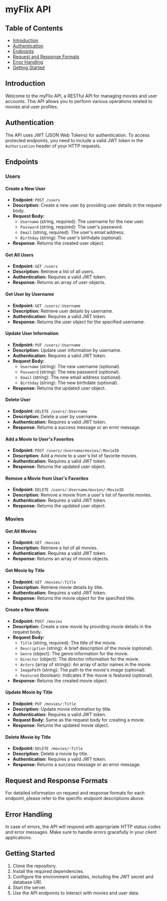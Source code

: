 # myFlix API

## Table of Contents
- [Introduction](#introduction)
- [Authentication](#authentication)
- [Endpoints](#endpoints)
- [Request and Response Formats](#request-and-response-formats)
- [Error Handling](#error-handling)
- [Getting Started](#getting-started)
  
## Introduction

Welcome to the myFlix API, a RESTful API for managing movies and user accounts. This API allows you to perform various operations related to movies and user profiles.

## Authentication

The API uses JWT (JSON Web Tokens) for authentication. To access protected endpoints, you need to include a valid JWT token in the `Authorization` header of your HTTP requests.

## Endpoints

### Users

#### Create a New User

- **Endpoint:** `POST /users`
- **Description:** Create a new user by providing user details in the request body.
- **Request Body:**
  - `Username` (string, required): The username for the new user.
  - `Password` (string, required): The user's password.
  - `Email` (string, required): The user's email address.
  - `Birthday` (string): The user's birthdate (optional).
- **Response:** Returns the created user object.

#### Get All Users

- **Endpoint:** `GET /users`
- **Description:** Retrieve a list of all users.
- **Authentication:** Requires a valid JWT token.
- **Response:** Returns an array of user objects.

#### Get User by Username

- **Endpoint:** `GET /users/:Username`
- **Description:** Retrieve user details by username.
- **Authentication:** Requires a valid JWT token.
- **Response:** Returns the user object for the specified username.

#### Update User Information

- **Endpoint:** `PUT /users/:Username`
- **Description:** Update user information by username.
- **Authentication:** Requires a valid JWT token.
- **Request Body:**
  - `Username` (string): The new username (optional).
  - `Password` (string): The new password (optional).
  - `Email` (string): The new email address (optional).
  - `Birthday` (string): The new birthdate (optional).
- **Response:** Returns the updated user object.

#### Delete User

- **Endpoint:** `DELETE /users/:Username`
- **Description:** Delete a user by username.
- **Authentication:** Requires a valid JWT token.
- **Response:** Returns a success message or an error message.

#### Add a Movie to User's Favorites

- **Endpoint:** `POST /users/:Username/movies/:MovieID`
- **Description:** Add a movie to a user's list of favorite movies.
- **Authentication:** Requires a valid JWT token.
- **Response:** Returns the updated user object.

#### Remove a Movie from User's Favorites

- **Endpoint:** `DELETE /users/:Username/movies/:MovieID`
- **Description:** Remove a movie from a user's list of favorite movies.
- **Authentication:** Requires a valid JWT token.
- **Response:** Returns the updated user object.

### Movies

#### Get All Movies

- **Endpoint:** `GET /movies`
- **Description:** Retrieve a list of all movies.
- **Authentication:** Requires a valid JWT token.
- **Response:** Returns an array of movie objects.

#### Get Movie by Title

- **Endpoint:** `GET /movies/:Title`
- **Description:** Retrieve movie details by title.
- **Authentication:** Requires a valid JWT token.
- **Response:** Returns the movie object for the specified title.

#### Create a New Movie

- **Endpoint:** `POST /movies`
- **Description:** Create a new movie by providing movie details in the request body.
- **Request Body:**
  - `Title` (string, required): The title of the movie.
  - `Description` (string): A brief description of the movie (optional).
  - `Genre` (object): The genre information for the movie.
  - `Director` (object): The director information for the movie.
  - `Actors` (array of strings): An array of actor names in the movie.
  - `ImagePath` (string): The path to the movie's image (optional).
  - `Featured` (boolean): Indicates if the movie is featured (optional).
- **Response:** Returns the created movie object.

#### Update Movie by Title

- **Endpoint:** `PUT /movies/:Title`
- **Description:** Update movie information by title.
- **Authentication:** Requires a valid JWT token.
- **Request Body:** Same as the request body for creating a movie.
- **Response:** Returns the updated movie object.

#### Delete Movie by Title

- **Endpoint:** `DELETE /movies/:Title`
- **Description:** Delete a movie by title.
- **Authentication:** Requires a valid JWT token.
- **Response:** Returns a success message or an error message.

## Request and Response Formats

For detailed information on request and response formats for each endpoint, please refer to the specific endpoint descriptions above.

## Error Handling

In case of errors, the API will respond with appropriate HTTP status codes and error messages. Make sure to handle errors gracefully in your client applications.

## Getting Started

1. Clone the repository.
2. Install the required dependencies.
3. Configure the environment variables, including the JWT secret and database URI.
4. Start the server.
5. Use the API endpoints to interact with movies and user data.

